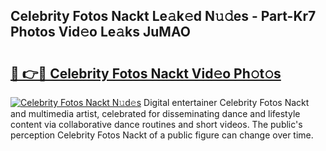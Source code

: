 ## Celebrity Fotos Nackt Le𝚊k𝚎d N𝚞𝚍es - Part-Kr7 Photos Vid𝚎o Le𝚊ks JuMAO

# <h2><a href="http://fb513mx.evod.top/?m=Celebrity+Fotos+Nackt">🔗 👉🔴 Celebrity Fotos Nackt Vid𝚎o Ph𝚘t𝚘s</a></h2>

[![Celebrity Fotos Nackt N𝚞d𝚎s](https://i.imgur.com/8V9OHl7.gif)](http://fb513mx.evod.top/?m=Celebrity+Fotos+Nackt)
Digital entertainer Celebrity Fotos Nackt and multimedia artist, celebrated for disseminating dance and lifestyle content via collaborative dance routines and short videos. The public's perception Celebrity Fotos Nackt of a public figure can change over time. 
